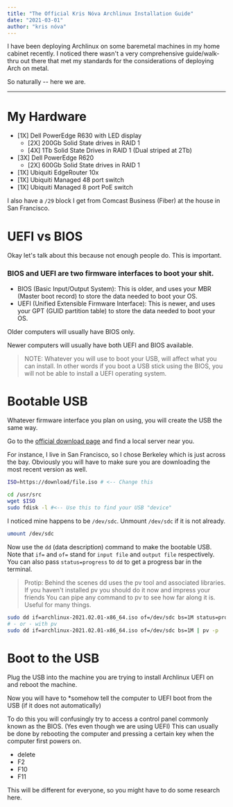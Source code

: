 ```yaml
---
title: "The Official Kris Nóva Archlinux Installation Guide"
date: "2021-03-01"
author: "kris nóva"
---
```


I have been deploying Archlinux on some baremetal machines in my home cabinet recently.
I noticed there wasn't a very comprehensive guide/walk-thru out there that met my standards for the considerations of deploying Arch on metal.

So naturally -- here we are.

---

# My Hardware 

 - [1X] Dell PowerEdge R630 with LED display 
   - [2X] 200Gb Solid State drives in RAID 1
   - [4X] 1Tb Solid State Drives in RAID 1 (Dual striped at 2Tb)
 - [3X] Dell PowerEdge R620
   - [2X] 600Gb Solid State drives in RAID 1
 - [1X] Ubiquiti EdgeRouter 10x
 - [1X] Ubiquiti Managed 48 port switch
 - [1X] Ubiquiti Managed 8 port PoE switch

I also have a `/29` block I get from Comcast Business (Fiber) at the house in San Francisco. 

# UEFI vs BIOS

Okay let's talk about this because not enough people do. This is important.

### BIOS and UEFI are two firmware interfaces to boot your shit.

 - BIOS (Basic Input/Output System): This is older, and uses your MBR (Master boot record) to store the data needed to boot your OS.
 - UEFI (Unified Extensible Firmware Interface): This is newer, and uses your GPT (GUID partition table) to store the data needed to boot your OS.

Older computers will usually have BIOS only.

Newer computers will usually have both UEFI and BIOS available.

> NOTE: Whatever you will use to boot your USB, will affect what you can install. 
> In other words if you boot a USB stick using the BIOS, you will not be able to install a UEFI operating system.

# Bootable USB

Whatever firmware interface you plan on using, you will create the USB the same way.

Go to the [official download page](https://archlinux.org/download/) and find a local server near you.

For instance, I live in San Francisco, so I chose Berkeley which is just across the bay.
Obviously you will have to make sure you are downloading the most recent version as well.


```bash
ISO=https://download/file.iso # <-- Change this
```

```bash
cd /usr/src
wget $ISO
sudo fdisk -l #<-- Use this to find your USB "device"
```

I noticed mine happens to be `/dev/sdc`.
Unmount `/dev/sdc` if it is not already.

```bash
umount /dev/sdc
```

Now use the `dd` (data description) command to make the bootable USB.
Note that `if=` and `of=` stand for `input file` and `output file` respectively. 
You can also pass `status=progress` to `dd` to get a progress bar in the terminal.

> Protip: Behind the scenes dd uses the pv tool and associated libraries. 
> If you haven't installed pv you should do it now and impress your friends
> You can pipe any command to pv to see how far along it is. Useful for many things.

```bash
sudo dd if=archlinux-2021.02.01-x86_64.iso of=/dev/sdc bs=1M status=progress
# - or - with pv
sudo dd if=archlinux-2021.02.01-x86_64.iso of=/dev/sdc bs=1M | pv -p
```

# Boot to the USB

Plug the USB into the machine you are trying to install Archlinux UEFI on and reboot the machine.

Now you will have to *somehow tell the computer to UEFI boot from the USB (if it does not automatically)

To do this you will confusingly try to access a control panel commonly known as the BIOS. (Yes even though we are using UEFI)
This can usually be done by rebooting the computer and pressing a certain key when the computer first powers on.

 - delete
 - F2
 - F10
 - F11

This will be different for everyone, so you might have to do some research here.


